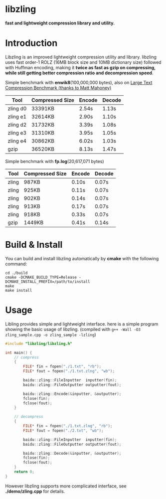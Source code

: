 libzling
========

**fast and lightweight compression library and utility.**

Introduction
============

Libzling is an improved lightweight compression utility and library. libzling uses fast order-1 ROLZ (16MB block size and 10MB dictionary size) followed with Huffman encoding, making it **twice as fast as gzip on compressing, while still getting better compression ratio and decompression speed**.

Simple benchmark with **enwik8**(100,000,000 bytes), also on [Large Text Compression Benchmark (thanks to Matt Mahoney)](http://mattmahoney.net/dc/text.html#2702)

Tool    | Compressed Size | Encode | Decode |
--------|-----------------|--------|--------|
zling d0| 33391KB         | 2.54s  | 1.13s  |
zling e1| 32614KB         | 2.90s  | 1.10s  |
zling d2| 31732KB         | 3.39s  | 1.08s  |
zling e3| 31310KB         | 3.95s  | 1.05s  |
zling e4| 30862KB         | 6.02s  | 1.03s  |
gzip    | 36520KB         | 8.13s  | 1.47s  |

Simple benchmark with **fp.log**(20,617,071 bytes)

Tool  | Compressed Size | Encode | Decode |
------|-----------------|--------|--------|
zling | 987KB           | 0.10s  | 0.07s  |
zling | 925KB           | 0.11s  | 0.07s  |
zling | 902KB           | 0.14s  | 0.07s  |
zling | 913KB           | 0.17s  | 0.07s  |
zling | 918KB           | 0.33s  | 0.07s  |
gzip  | 1449KB          | 0.41s  | 0.14s  |

Build & Install
===============

You can build and install libzling automatically by **cmake** with the following command:

    cd ./build
    cmake -DCMAKE_BUILD_TYPE=Release -DCMAKE_INSTALL_PREFIX=/path/to/install
    make
    make install

Usage
=====

Libling provides simple and lightweight interface. here is a simple program showing the basic usage of libzling. (compiled with `g++ -Wall -O3 zling_sample.cpp -o zling_sample -lzling`)

```C++
#include "libzling/libzling.h"

int main() {
    // compress
    {
        FILE* fin = fopen("./1.txt", "rb");
        FILE* fout = fopen("./1.txt.zlng", "wb");

        baidu::zling::FileInputter  inputter(fin);
        baidu::zling::FileOutputter outputter(fout);

        baidu::zling::Encode(&inputter, &outputter);
        fclose(fin);
        fclose(fout);
    }

    // decompress
    {
        FILE* fin = fopen("./1.txt.zlng", "rb");
        FILE* fout = fopen("./2.txt", "wb");

        baidu::zling::FileInputter  inputter(fin);
        baidu::zling::FileOutputter outputter(fout);

        baidu::zling::Decode(&inputter, &outputter);
        fclose(fin);
        fclose(fout);
    }
    return 0;
}
```
However libzling supports more complicated interface, see **./demo/zling.cpp** for details.
